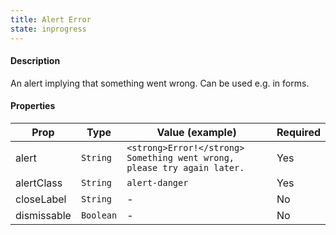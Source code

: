 ```yaml
---
title: Alert Error
state: inprogress
---
```


#### Description

An alert implying that something went wrong. Can be used e.g. in forms.

#### Properties

| Prop        | Type      | Value (example)                                                         | Required |
| ----------- | --------- | ----------------------------------------------------------------------- | -------- |
| alert       | `String`  | `<strong>Error!</strong> Something went wrong, please try again later.` | Yes      |
| alertClass  | `String`  | `alert-danger`                                                          | Yes      |
| closeLabel  | `String`  | -                                                                       | No       |
| dismissable | `Boolean` | -                                                                       | No       |
